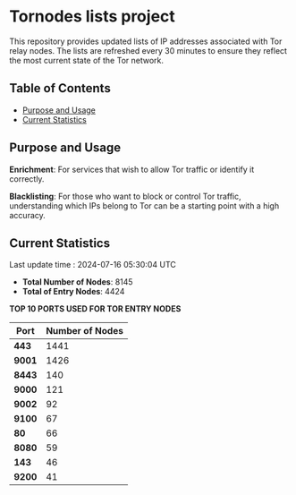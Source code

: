 # Tornodes lists project

This repository provides updated lists of IP addresses associated with Tor relay nodes. The lists are refreshed every 30 minutes to ensure they reflect the most current state of the Tor network.

## Table of Contents

- [Purpose and Usage](#purpose-and-usage)
- [Current Statistics](#current-statistics)


## Purpose and Usage

**Enrichment**: For services that wish to allow Tor traffic or identify it correctly.

**Blacklisting**: For those who want to block or control Tor traffic, understanding which IPs belong to Tor can be a starting point with a high accuracy.

## Current Statistics

Last update time : 2024-07-16 05:30:04 UTC

- **Total Number of Nodes**: 8145
- **Total of Entry Nodes**: 4424

**TOP 10 PORTS USED FOR TOR ENTRY NODES**

| **Port** | **Number of Nodes** |
|------|-----------------|
| **443**   | 1441  |
| **9001**   | 1426  |
| **8443**   | 140  |
| **9000**   | 121  |
| **9002**   | 92  |
| **9100**   | 67  |
| **80**   | 66  |
| **8080**   | 59  |
| **143**   | 46  |
| **9200**   | 41  |

